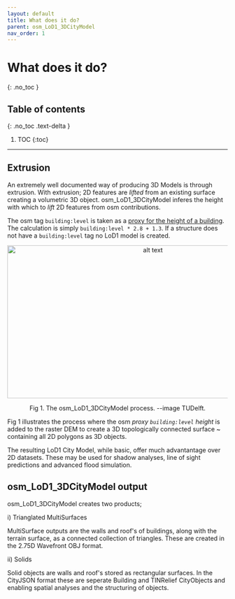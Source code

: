```yaml
---
layout: default
title: What does it do?
parent: osm_LoD1_3DCityModel
nav_order: 1
---
```


# What does it do?
{: .no_toc }

## Table of contents
{: .no_toc .text-delta }

1. TOC
{:toc}

---

## Extrusion

An extremely well documented way of producing 3D Models is through extrusion. With extrusion; 2D features are *lifted* from an existing surface creating a volumetric 3D object. osm_LoD1_3DCityModel inferes the height with which to *lift* 2D features from osm contributions. 

The osm tag `building:level` is taken as a [proxy for the height of a building](https://wiki.openstreetmap.org/wiki/Key:building:levels). The calculation is simply `building:level * 2.8 + 1.3`. If a structure does not have a `building:level` tag no LoD1 model is created.

<p align="center">
  <img src="{{site.baseurl | prepend: site.url}}/img/extrusion_tuDelft.png" alt="alt text" width="650" height="350">
</p> 
<p align="center">
    Fig 1. The osm_LoD1_3DCityModel process. --image TUDelft.
</p>

Fig 1 illustrates the process where the osm *proxy `building:level` height*  is added to the raster DEM to create a 3D topologically connected surface ~ containing all 2D polygons as 3D objects.

The resulting LoD1 City Model, while basic, offer much advantantage over 2D datasets. These may be used for shadow analyses, line of sight predictions and advanced flood simulation.

## osm_LoD1_3DCityModel output

osm_LoD1_3DCityModel creates two products;

i) Trianglated MultiSurfaces

MultiSurface outputs are the walls and roof's of buildings, along with the terrain surface, as a connected collection of triangles. These are created in the 2.75D Wavefront OBJ format. 

ii) Solids

Solid objects are walls and roof's stored as rectangular surfaces. In the CityJSON format these are seperate Building and TINRelief CityObjects and enabling spatial analyses and the structuring of objects.
